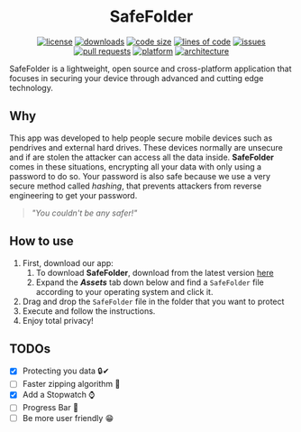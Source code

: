 # <div align="center">SafeFolder</div>
<div align="center">

[![license](https://img.shields.io/github/license/Agentew04/SafeFolder)](https://github.com/Agentew04/SafeFolder/blob/main/LICENSE)
[![downloads](https://img.shields.io/github/downloads/Agentew04/Safefolder/total)](https://github.com/Agentew04/SafeFolder/releases)
[![code size](https://img.shields.io/github/languages/code-size/Agentew04/SafeFolder)](https://github.com/Agentew04/SafeFolder)
[![lines of code](https://tokei.rs/b1/github/Agentew04/SafeFolder?category=code)](https://github.com/Agentew04/SafeFolder)
[![issues](https://img.shields.io/github/issues/Agentew04/SafeFolder)](https://github.com/Agentew04/SafeFolder/issues)
[![pull requests](https://img.shields.io/github/issues-pr/Agentew04/SafeFolder)](https://github.com/Agentew04/SafeFolder/pulls)
[![platform](https://img.shields.io/badge/Platform-Win%20%7C%20Linux%20%7C%20OSX-blue)](https://github.com/Agentew04/SafeFolder/releases)
[![architecture](https://img.shields.io/badge/Architecture-x64%20%7C%20x86%20%7C%20arm%20%7C%20arm64-orange)](https://github.com/Agentew04/SafeFolder/releases)
</div>

SafeFolder is a lightweight, open source and cross-platform application that focuses in securing your device through advanced and cutting edge technology.

## Why

This app was developed to help people secure mobile devices such as pendrives and external hard drives. These devices normally are unsecure and if are stolen the attacker 
can access all the data inside. **SafeFolder** comes in these situations, encrypting all your data with only using a password to do so. Your password is also safe because
we use a very secure method called _hashing_, that prevents attackers from reverse engineering to get your password.

> _"You couldn't be any safer!"_

## How to use

1. First, download our app:
    1. To download **SafeFolder**, download from the latest version [here](https://github.com/Agentew04/SafeFolder/releases/latest)
    2. Expand the _**Assets**_ tab down below and find a `SafeFolder` file according to your operating system and click it.
2. Drag and drop the `SafeFolder` file in the folder that you want to protect
3. Execute and follow the instructions.
4. Enjoy total privacy!

## TODOs

- [x] Protecting you data 🔒✔
- [ ] Faster zipping algorithm 🏃
- [x] Add a Stopwatch ⌚
- [ ] Progress Bar 📶
- [ ] Be more user friendly 😁
